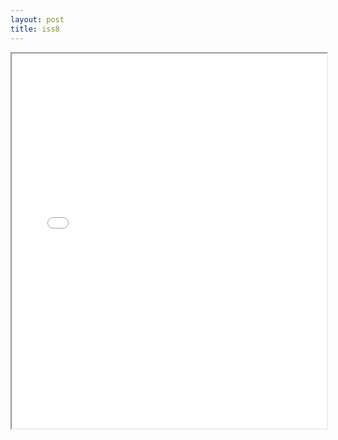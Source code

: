 ```yaml
---
layout: post
title: iss8
---
```


<div class="pdf-container">
<iframe src="/ea/assets/pdfs/pub.n.ins/iss8.pdf" height="600" width="100%" allowFullScreen="true"></iframe>
</div>

